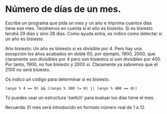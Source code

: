 # Número de días de un mes.

Escribe un programa que pida un mes y un año e imprima cuantos días tiene ese mes. Tendremos en cuenta si el año es bisiesto. Si es bisiesto tendrá 29 días y sino 28 días. Como ayuda extra, os indico como detectar si un año es bisiesto.

Año bisiesto: Un año es bisiesto si es divisible por 4. Pero hay una excepción los años acabados en doble 00, por ejemplo, 1900, 2000, que claramente son divisibles por 4 pero son bisiestos si son divisibles por 400. Por tanto, 1900, no fue bisiesto y 2000 sí. Claramente ya sabremos que el 2100 no será bisiesto.

Os indico un código para determinar si es bisiesto.


```
(anyo % 4 == 0) && ((anyo % 100 != 0) || (anyo % 400 == 0))
```

Tú puedes usar un estructura 'switch' para evaluar los días tiene el mes. 

Recuerda: El mes será introducido en formato número real de 1 a 12.